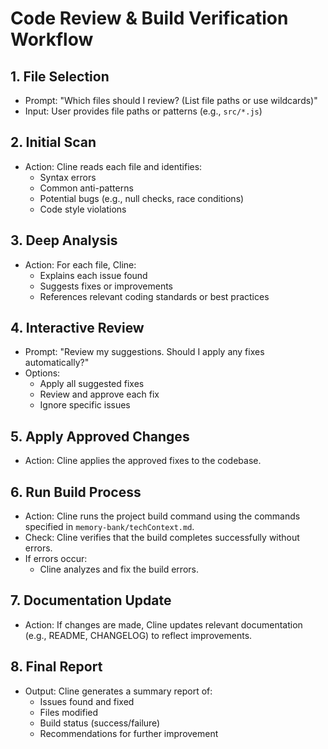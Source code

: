 # Code Review & Build Verification Workflow

## 1. File Selection

- Prompt: "Which files should I review? (List file paths or use wildcards)"
- Input: User provides file paths or patterns (e.g., `src/*.js`)

## 2. Initial Scan

- Action: Cline reads each file and identifies:
  - Syntax errors
  - Common anti-patterns
  - Potential bugs (e.g., null checks, race conditions)
  - Code style violations

## 3. Deep Analysis

- Action: For each file, Cline:
  - Explains each issue found
  - Suggests fixes or improvements
  - References relevant coding standards or best practices

## 4. Interactive Review

- Prompt: "Review my suggestions. Should I apply any fixes automatically?"
- Options:
  - Apply all suggested fixes
  - Review and approve each fix
  - Ignore specific issues

## 5. Apply Approved Changes

- Action: Cline applies the approved fixes to the codebase.

## 6. Run Build Process

- Action: Cline runs the project build command using the commands specified in `memory-bank/techContext.md`.
- Check: Cline verifies that the build completes successfully without errors.
- If errors occur:
  - Cline analyzes and fix the build errors.

## 7. Documentation Update

- Action: If changes are made, Cline updates relevant documentation (e.g., README, CHANGELOG) to reflect improvements.

## 8. Final Report

- Output: Cline generates a summary report of:
  - Issues found and fixed
  - Files modified
  - Build status (success/failure)
  - Recommendations for further improvement
